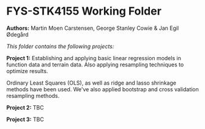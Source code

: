 # FYS-STK4155 Working Folder

 **Authors:** Martin Moen Carstensen, George Stanley Cowie & Jan Egil Ødegård

*This folder contains the following projects:*

**Project 1:** Establishing and applying basic linear regression models in function data and terrain data. Also applying resampling techniques to optimize results.

Ordinary Least Squares (OLS), as well as ridge and lasso shrinkage methods have been used. We've also applied bootstrap and cross validation resampling methods.

**Project 2:** TBC

**Project 3:** TBC
